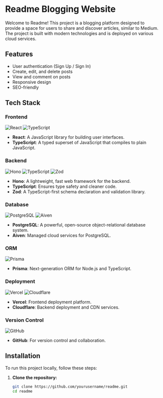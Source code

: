 # Readme Blogging Website

Welcome to Readme! This project is a blogging platform designed to provide a space for users to share and discover articles, similar to Medium. The project is built with modern technologies and is deployed on various cloud services.

## Features

- User authentication (Sign Up / Sign In)
- Create, edit, and delete posts
- View and comment on posts
- Responsive design
- SEO-friendly

## Tech Stack

### Frontend

![React](https://img.shields.io/badge/React-20232A?style=for-the-badge&logo=react&logoColor=61DAFB)
![TypeScript](https://img.shields.io/badge/TypeScript-007ACC?style=for-the-badge&logo=typescript&logoColor=white)

- **React**: A JavaScript library for building user interfaces.
- **TypeScript**: A typed superset of JavaScript that compiles to plain JavaScript.

### Backend

![Hono](https://img.shields.io/badge/Hono-000000?style=for-the-badge&logo=cloudflare&logoColor=white)
![TypeScript](https://img.shields.io/badge/TypeScript-007ACC?style=for-the-badge&logo=typescript&logoColor=white)
![Zod](https://img.shields.io/badge/Zod-3178C6?style=for-the-badge&logo=typescript&logoColor=white)

- **Hono**: A lightweight, fast web framework for the backend.
- **TypeScript**: Ensures type safety and cleaner code.
- **Zod**: A TypeScript-first schema declaration and validation library.

### Database

![PostgreSQL](https://img.shields.io/badge/PostgreSQL-316192?style=for-the-badge&logo=postgresql&logoColor=white)
![Aiven](https://img.shields.io/badge/Aiven-FF0000?style=for-the-badge&logo=aiven&logoColor=white)

- **PostgreSQL**: A powerful, open-source object-relational database system.
- **Aiven**: Managed cloud services for PostgreSQL.

### ORM

![Prisma](https://img.shields.io/badge/Prisma-2D3748?style=for-the-badge&logo=prisma&logoColor=white)

- **Prisma**: Next-generation ORM for Node.js and TypeScript.

### Deployment

![Vercel](https://img.shields.io/badge/Vercel-000000?style=for-the-badge&logo=vercel&logoColor=white)
![Cloudflare](https://img.shields.io/badge/Cloudflare-F38020?style=for-the-badge&logo=cloudflare&logoColor=white)

- **Vercel**: Frontend deployment platform.
- **Cloudflare**: Backend deployment and CDN services.

### Version Control

![GitHub](https://img.shields.io/badge/GitHub-181717?style=for-the-badge&logo=github&logoColor=white)

- **GitHub**: For version control and collaboration.

## Installation

To run this project locally, follow these steps:

1. **Clone the repository:**

   ```bash
   git clone https://github.com/yourusername/readme.git
   cd readme
